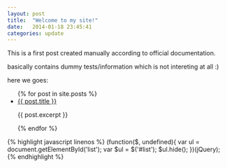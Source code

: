 ```yaml
---
layout: post
title:  "Welcome to my site!"
date:   2014-01-18 23:45:41
categories: update
---
```


This is a first post created manually according to official documentation.

basically contains dummy tests/information which is not intereting at all :)

here we goes:

<ul id="list">
	{% for post in site.posts %}
	<li>
		<a href="{{ post.url }}">{{ post.title }}</a>
		<p>{{ post.excerpt }}</p>
	</li>
	{% endfor %}
</ul>

{% highlight javascript linenos %}
(function($, undefined){
	var ul = document.getElementById('list');
	var $ul = $('#list');
	$ul.hide();
})(jQuery);
{% endhighlight %}